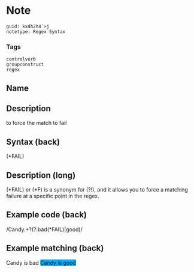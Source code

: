 # Note
```
guid: kxdh2h4`>j
notetype: Regex Syntax
```

### Tags
```
controlverb
groupconstruct
regex
```

## Name


## Description
to force the match to fail

## Syntax (back)
<div>
  (*FAIL)
</div>

## Description (long)
<div>
  <div>
    <div>
      (*FAIL) or (*F) is a synonym for (?!), and it allows you to
      force a matching failure at a specific point in the regex.
    </div>
  </div>
</div>

## Example code (back)
<div>
  /Candy.+?(?:bad(*FAIL)|good)/
</div>

## Example matching (back)
Candy is bad <span style="background-color: rgb(0, 170,
255);">Candy is good</span>
